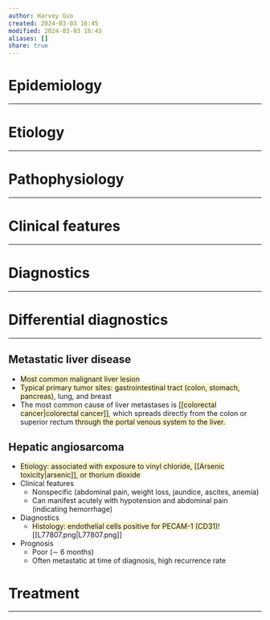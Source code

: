 ```yaml
---
author: Harvey Guo
created: 2024-03-03 16:45
modified: 2024-03-03 16:45
aliases: []
share: true
---
```

# Epidemiology
---


# Etiology
---


# Pathophysiology
---


# Clinical features
---


# Diagnostics
---

# Differential diagnostics
---
## Metastatic liver disease
- <span style="background:rgba(240, 200, 0, 0.2)">Most common malignant liver lesion</span>
- <span style="background:rgba(240, 200, 0, 0.2)">Typical primary tumor sites: gastrointestinal tract (colon, stomach, pancreas)</span>, lung, and breast
- The most common cause of liver metastases is <span style="background:rgba(240, 200, 0, 0.2)">[[colorectal cancer|colorectal cancer]]</span>, which spreads directly from the colon or superior rectum <span style="background:rgba(240, 200, 0, 0.2)">through the portal venous system to the liver.</span>
## Hepatic angiosarcoma
- <span style="background:rgba(240, 200, 0, 0.2)">Etiology: associated with exposure to vinyl chloride, [[Arsenic toxicity|arsenic]], or thorium dioxide</span>
- Clinical features
	- Nonspecific (abdominal pain, weight loss, jaundice, ascites, anemia)
	- Can manifest acutely with hypotension and abdominal pain (indicating hemorrhage)
- Diagnostics
	- <span style="background:rgba(240, 200, 0, 0.2)">Histology: endothelial cells positive for PECAM-1 (CD31)</span>![[L77807.png|L77807.png]]
- Prognosis
	- Poor (∼ 6 months)
	- Often metastatic at time of diagnosis, high recurrence rate

# Treatment
---

